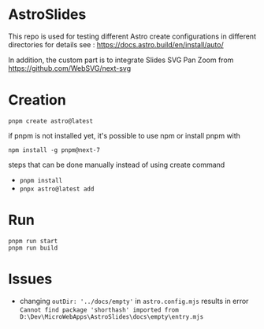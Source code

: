 # AstroSlides
This repo is used for testing different Astro create configurations in different directories
for details see :
https://docs.astro.build/en/install/auto/

In addition, the custom part is to integrate Slides SVG Pan Zoom from https://github.com/WebSVG/next-svg

# Creation

    pnpm create astro@latest

if pnpm is not installed yet, it's possible to use npm or install pnpm with

    npm install -g pnpm@next-7

steps that can be done manually instead of using create command
* `pnpm install`
* `pnpx astro@latest add`

# Run

    pnpm run start
    pnpm run build

# Issues
* changing `outDir: '../docs/empty'` in `astro.config.mjs` results in error `Cannot find package 'shorthash' imported from D:\Dev\MicroWebApps\AstroSlides\docs\empty\entry.mjs`
